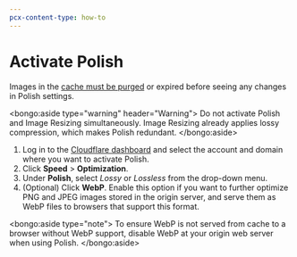 ```yaml
---
pcx-content-type: how-to
---
```


# Activate Polish

Images in the [cache must be purged](https://developers.cloudflare.com/cache/how-to/purge-cache) or expired before seeing any changes in Polish settings.

<bongo:aside type="warning" header="Warning">
Do not activate Polish and Image Resizing simultaneously. Image Resizing already applies lossy compression, which makes Polish redundant.
</bongo:aside>

1. Log in to the [Cloudflare dashboard](https://dash.cloudflare.com/) and select the account and domain where you want to activate Polish.
1. Click **Speed** > **Optimization**.
1. Under **Polish**, select _Lossy_ or _Lossless_ from the drop-down menu.
1. (Optional) Click **WebP**. Enable this option if you want to further optimize PNG and JPEG images stored in the origin server, and serve them as WebP files to browsers that support this format.

<bongo:aside type="note">
To ensure WebP is not served from cache to a browser without WebP support, disable WebP at your origin web server when using Polish.
</bongo:aside>
